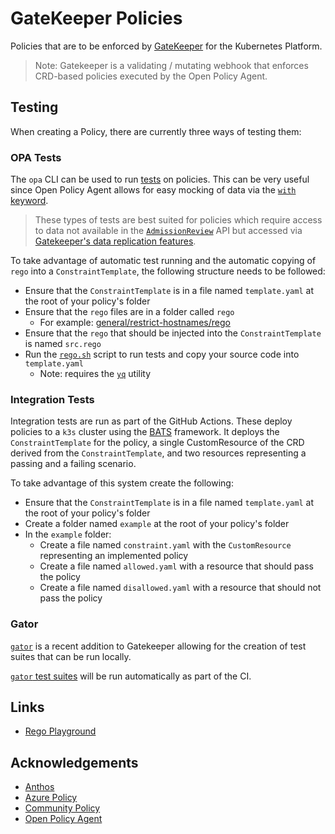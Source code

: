 # GateKeeper Policies

Policies that are to be enforced by [GateKeeper](https://github.com/open-policy-agent/gatekeeper) for the Kubernetes Platform.

> Note: Gatekeeper is a validating / mutating webhook that enforces CRD-based policies executed by the Open Policy Agent.

## Testing

When creating a Policy, there are currently three ways of testing them:

### OPA Tests

The `opa` CLI can be used to run [tests](https://www.openpolicyagent.org/docs/latest/policy-testing) on policies.
This can be very useful since Open Policy Agent allows for easy mocking of data via the [`with` keyword](https://www.openpolicyagent.org/docs/latest/policy-testing/#data-and-function-mocking).

> These types of tests are best suited for policies which require access to data not available in the [`AdmissionReview`](https://kubernetes.io/docs/reference/access-authn-authz/extensible-admission-controllers/#webhook-request-and-response) API but accessed via [Gatekeeper's data replication features](https://open-policy-agent.github.io/gatekeeper/website/docs/sync).

To take advantage of automatic test running and the automatic copying of `rego` into a  `ConstraintTemplate`, the following structure needs to be followed:
- Ensure that the `ConstraintTemplate` is in a file named `template.yaml` at the root of your policy's folder
- Ensure that the `rego` files are in a folder called `rego`
  - For example: [general/restrict-hostnames/rego](./general/restrict-hostnames/rego/)
- Ensure that the `rego` that should be injected into the `ConstraintTemplate` is named `src.rego`
- Run the [`rego.sh`](./rego.sh) script to run tests and copy your source code into `template.yaml`
  - Note: requires the [`yq`](https://github.com/mikefarah/yq) utility

### Integration Tests

Integration tests are run as part of the GitHub Actions. These deploy policies to a `k3s` cluster using the [BATS](https://github.com/bats-core/bats-core) framework. It deploys the `ConstraintTemplate` for the policy, a single CustomResource of the CRD derived from the `ConstraintTemplate`, and two resources representing a passing and a failing scenario.

To take advantage of this system create the following:
- Ensure that the `ConstraintTemplate` is in a file named `template.yaml` at the root of your policy's folder
- Create a folder named `example` at the root of your policy's folder
- In the `example` folder:
  - Create a file named `constraint.yaml` with the `CustomResource` representing an implemented policy
  - Create a file named `allowed.yaml` with a resource that should pass the policy
  - Create a file named `disallowed.yaml` with a resource that should not pass the policy

### Gator

[`gator`](https://open-policy-agent.github.io/gatekeeper/website/docs/gator) is a recent addition to Gatekeeper allowing for the creation of test suites that can be run locally.

[`gator` test suites](https://open-policy-agent.github.io/gatekeeper/website/docs/gator#writing-test-suites) will be run automatically as part of the CI.

## Links

- [Rego Playground](https://play.openpolicyagent.org/)

## Acknowledgements

- [Anthos](https://github.com/GoogleCloudPlatform/acm-policy-controller-library)
- [Azure Policy](https://github.com/Azure/azure-policy/tree/master/built-in-references/Kubernetes)
- [Community Policy](https://github.com/Azure/Community-Policy)
- [Open Policy Agent](https://github.com/open-policy-agent/gatekeeper-library)
